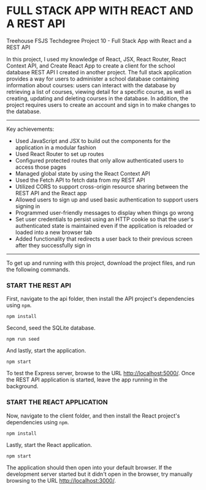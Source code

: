 # FULL STACK APP WITH REACT AND A REST API
 Treehouse FSJS Techdegree Project 10 - Full Stack App with React and a REST API

In this project, I used my knowledge of React, JSX, React Router, React Context API, and Create React App to create a client for the school database REST API I created in another project. The full stack application provides a way for users to administer a school database containing information about courses: users can interact with the database by retrieving a list of courses, viewing detail for a specific course, as well as creating, updating and deleting courses in the database.
In addition, the project requires users to create an account and sign in to make changes to the database.

---

Key achievements:
- Used JavaScript and JSX to build out the components for the application in a modular fashion
- Used React Router to set up routes
- Configured protected routes that only allow authenticated users to access those pages
- Managed global state by using the React Context API
- Used the Fetch API to fetch data from my REST API
- Utilized CORS to support cross-origin resource sharing between the REST API and the React app
- Allowed users to sign up and used basic authentication to support users signing in
- Programmed user-friendly messages to display when things go wrong
- Set user credentials to persist using an HTTP cookie so that the user's authenticated state is maintained even if the application is reloaded or loaded into a new browser tab
- Added functionality that redirects a user back to their previous screen after they successfully sign in

--- 

To get up and running with this project, download the project files, and run the following commands.

### START THE REST API
First, navigate to the api folder, then install the API project's dependencies using `npm`.

```
npm install
```

Second, seed the SQLite database.

``` 
npm run seed
```

And lastly, start the application.

```
npm start
```

To test the Express server, browse to the URL [http://localhost:5000/](http://localhost:5000/).
Once the REST API application is started, leave the app running in the background.

### START THE REACT APPLICATION
Now, navigate to the client folder, and then install the React project's dependencies using `npm`.

```
npm install
```


Lastly, start the React application.

```
npm start
```

The application should then open into your default browser. 
If the development server started but it didn't open in the browser, try manually browsing to the URL [http://localhost:3000/](http://localhost:3000/).
